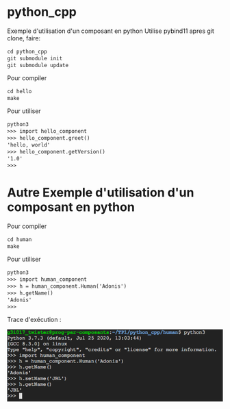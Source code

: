 # python_cpp
Exemple d'utilisation d'un composant en python
Utilise pybind11
apres git clone, faire:
```
cd python_cpp
git submodule init
git submodule update
```

Pour compiler

```
cd hello
make
```

Pour utiliser
```
python3
>>> import hello_component
>>> hello_component.greet()
'hello, world'
>>> hello_component.getVersion()
'1.0'
>>> 
```
# Autre Exemple d'utilisation d'un composant en python

Pour compiler

```
cd human
make
```
Pour utiliser
```
python3
>>> import human_component
>>> h = human_component.Human('Adonis')
>>> h.getName()
'Adonis'
>>> 
```
Trace d'exécution : <br/>

![alt text](https://github.com/Haouah19/python_cpp/blob/main/pics/Capture%20d%E2%80%99%C3%A9cran%202021-03-07%20%C3%A0%2022.22.10.png)
